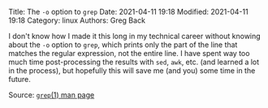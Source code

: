 Title: The `-o` option to `grep`
Date: 2021-04-11 19:18
Modified: 2021-04-11 19:18
Category: linux
Authors: Greg Back

I don't know how I made it this long in my technical career without knowing about the `-o` option to `grep`, which prints only the part of the line that matches the regular expression, not the entire line. I have spent way too much time post-processing the results with `sed`, `awk`, etc. (and learned a lot in the process), but hopefully this will save me (and you) some time in the future.

Source: [`grep`(1) man page](https://www.man7.org/linux/man-pages/man1/grep.1.h)

